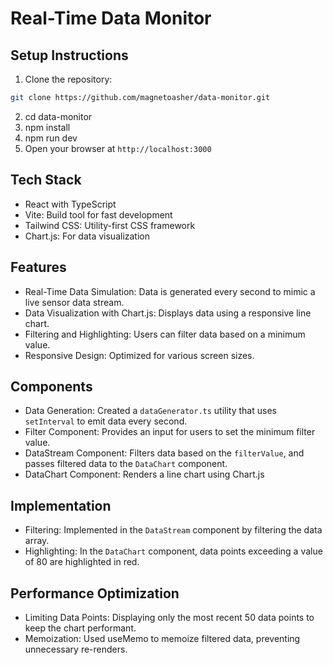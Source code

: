 # Real-Time Data Monitor

## Setup Instructions

1. Clone the repository:
  ```bash
  git clone https://github.com/magnetoasher/data-monitor.git
  ```
2. cd data-monitor
3. npm install
4. npm run dev
5. Open your browser at `http://localhost:3000`

## Tech Stack
- React with TypeScript
- Vite: Build tool for fast development
- Tailwind CSS: Utility-first CSS framework
- Chart.js: For data visualization

## Features
- Real-Time Data Simulation: Data is generated every second to mimic a live sensor data stream.
- Data Visualization with Chart.js: Displays data using a responsive line chart.
- Filtering and Highlighting: Users can filter data based on a minimum value.
- Responsive Design: Optimized for various screen sizes.

## Components
- Data Generation: Created a `dataGenerator.ts` utility that uses `setInterval` to emit data every second.
- Filter Component: Provides an input for users to set the minimum filter value.
- DataStream Component: Filters data based on the `filterValue`, and passes filtered data to the `DataChart` component.
- DataChart Component: Renders a line chart using Chart.js

## Implementation
- Filtering: Implemented in the `DataStream` component by filtering the data array.
- Highlighting: In the `DataChart` component, data points exceeding a value of 80 are highlighted in red.

## Performance Optimization
- Limiting Data Points: Displaying only the most recent 50 data points to keep the chart performant.
- Memoization: Used useMemo to memoize filtered data, preventing unnecessary re-renders.